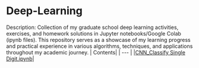 # Deep-Learning
Description: Collection of my graduate school deep learning activities, exercises, and homework solutions in Jupyter notebooks/Google Colab (ipynb files). This repository serves as a showcase of my learning progress and practical experience in various  algorithms, techniques, and applications throughout my academic journey.
| Contents| 
| --- |
|[CNN_Classify Single Digit.ipynb](https://github.com/cyesha/Deep-Learning/blob/main/CNN_Classify%20Single%20Digit.ipynb)|
